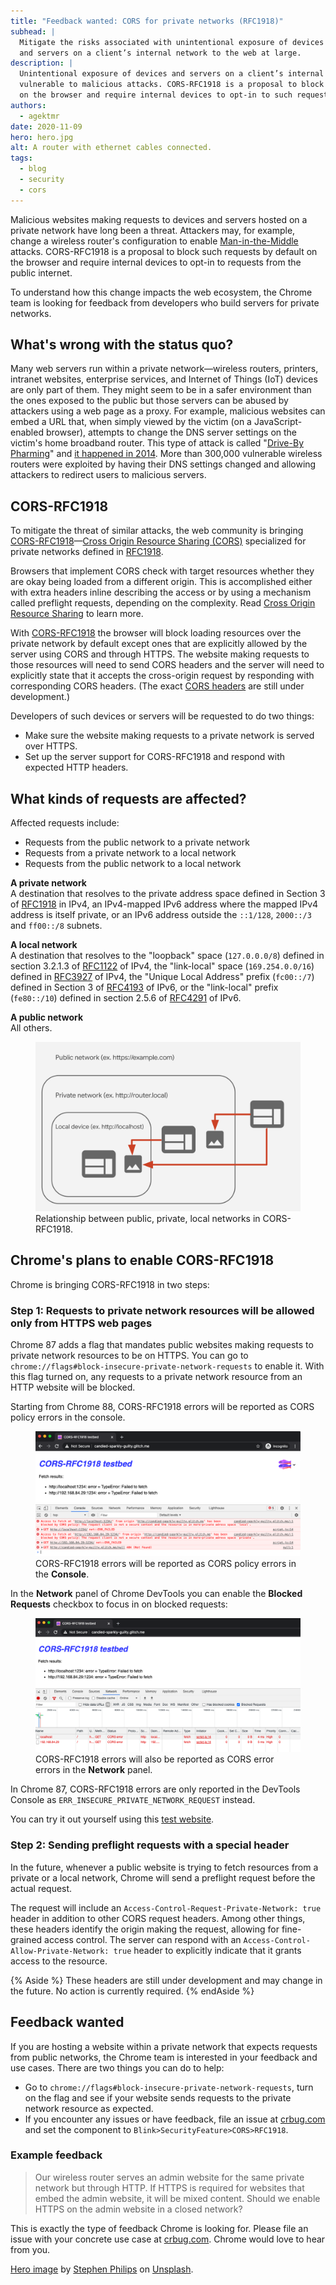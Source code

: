 ```yaml
---
title: "Feedback wanted: CORS for private networks (RFC1918)"
subhead: |
  Mitigate the risks associated with unintentional exposure of devices 
  and servers on a client’s internal network to the web at large.
description: |
  Unintentional exposure of devices and servers on a client’s internal network to the web at large makes them 
  vulnerable to malicious attacks. CORS-RFC1918 is a proposal to block requests from public networks by default 
  on the browser and require internal devices to opt-in to such requests.
authors:
  - agektmr
date: 2020-11-09
hero: hero.jpg
alt: A router with ethernet cables connected.
tags:
  - blog
  - security
  - cors
---
```


Malicious websites making requests to devices and servers hosted on a private
network have long been a threat. Attackers may, for example, change a wireless
router's configuration to enable
[Man-in-the-Middle](https://en.wikipedia.org/wiki/Man-in-the-middle_attack)
attacks. CORS-RFC1918 is a proposal to block such requests by default on the
browser and require internal devices to opt-in to requests from the public
internet.

To understand how this change impacts the web ecosystem, the Chrome team is
looking for feedback from developers who build servers for private networks.

## What's wrong with the status quo?

Many web servers run within a private network—wireless routers, printers,
intranet websites, enterprise services, and Internet of Things (IoT) devices are only part of them.
They might seem to be in a safer environment than the ones exposed to the public
but those servers can be abused by attackers using a web page as a proxy. For
example, malicious websites can embed a URL that, when simply viewed by the
victim (on a JavaScript-enabled browser), attempts to change the DNS server
settings on the victim's home broadband router. This type of attack is called
"[Drive-By
Pharming](https://link.springer.com/chapter/10.1007/978-3-540-77048-0_38)" and
[it happened in
2014](https://securityaffairs.co/wordpress/22743/cyber-crime/soho-pharming-attack.html).
More than 300,000 vulnerable wireless routers were exploited by having their DNS
settings changed and allowing attackers to redirect users to malicious servers.

## CORS-RFC1918

To mitigate the threat of similar attacks, the web community is bringing
[CORS-RFC1918](https://wicg.github.io/cors-rfc1918/)—[Cross Origin Resource
Sharing (CORS)](https://developer.mozilla.org/docs/Web/HTTP/CORS) specialized
for private networks defined in [RFC1918](https://tools.ietf.org/html/rfc1918).

Browsers that implement CORS check with target
resources whether they are okay being loaded from a different origin. This is
accomplished either with extra headers inline describing the access or by using
a mechanism called preflight requests, depending on the complexity. Read [Cross
Origin Resource Sharing](https://web.dev/cross-origin-resource-sharing/)
to learn more.

With [CORS-RFC1918](https://wicg.github.io/cors-rfc1918/) the browser will block
loading resources over the private network by default except ones that are
explicitly allowed by the server using CORS and through HTTPS. The website
making requests to those resources will need to send CORS headers and the server
will need to explicitly state that it accepts the cross-origin request by
responding with corresponding CORS headers. (The exact [CORS
headers](https://wicg.github.io/cors-rfc1918/) are still under development.)

Developers of such devices or servers will be requested to do two things:

* Make sure the website making requests to a private network is served over
  HTTPS.
* Set up the server support for CORS-RFC1918 and respond with expected HTTP
  headers.

## What kinds of requests are affected?

Affected requests include:
* Requests from the public network to a private network
* Requests from a private network to a local network
* Requests from the public network to a local network

**A private network**  
A destination that resolves to the private address space defined in Section 3 of
[RFC1918](https://tools.ietf.org/html/rfc1918) in IPv4, an IPv4-mapped IPv6
address where the mapped IPv4 address is itself private, or an IPv6 address
outside the `::1/128`, `2000::/3` and `ff00::/8` subnets.

**A local network**  
A destination that resolves to the "loopback" space (`127.0.0.0/8`) defined in
section 3.2.1.3 of [RFC1122](https://tools.ietf.org/html/rfc1122) of IPv4, the
"link-local" space (`169.254.0.0/16`) defined in
[RFC3927](https://tools.ietf.org/html/rfc3927) of IPv4, the "Unique Local
Address" prefix (`fc00::/7`) defined in Section 3 of
[RFC4193](https://tools.ietf.org/html/rfc4193) of IPv6, or the "link-local"
prefix (`fe80::/10`) defined in section 2.5.6 of
[RFC4291](https://tools.ietf.org/html/rfc4291) of IPv6.

**A public network**  
All others.

<figure class="w-figure">
  <img src="diagram.png" alt="Relationship between public, private, local networks in CORS-RFC1918">
  <figcaption class="w-figcaption w-figcaption--fullbleed">
    Relationship between public, private, local networks in CORS-RFC1918.
  </figcaption>
</figure>


## Chrome's plans to enable CORS-RFC1918

Chrome is bringing CORS-RFC1918 in two steps:

### Step 1: Requests to private network resources will be allowed only from HTTPS web pages

Chrome 87 adds a flag that mandates public websites making requests to private
network resources to be on HTTPS. You can go to
`chrome://flags#block-insecure-private-network-requests` to enable it. With this
flag turned on, any requests to a private network resource from an HTTP website
will be blocked.

Starting from Chrome 88, CORS-RFC1918 errors will be reported as CORS policy
errors in the console.

<figure class="w-figure">
  <img class="w-screenshot w-screenshot-filled" src="console-error.png" alt="CORS-RFC1918 errors will be reported as CORS policy errors in the console.">
  <figcaption class="w-figcaption w-figcaption--fullbleed">
    CORS-RFC1918 errors will be reported as CORS policy errors in the <b>Console</b>.
  </figcaption>
</figure>

In the **Network** panel of Chrome DevTools you can enable the **Blocked Requests** 
checkbox to focus in on blocked requests:

<figure class="w-figure">
  <img class="w-screenshot w-screenshot-filled" src="cors-error.png" alt="CORS-RFC1918 errors will also be reported as CORS error errors in the Network panel.">
  <figcaption class="w-figcaption w-figcaption--fullbleed">
    CORS-RFC1918 errors will also be reported as CORS error errors in the <b>Network</b> panel.
  </figcaption>
</figure>

In Chrome 87, CORS-RFC1918 errors are only reported in the DevTools Console as
`ERR_INSECURE_PRIVATE_NETWORK_REQUEST` instead.

You can try it out yourself using this [test
website](http://cors-rfc1918-testbed.glitch.me).

### Step 2: Sending preflight requests with a special header

In the future, whenever a public website is trying to fetch resources from a
private or a local network, Chrome will send a preflight request before the
actual request.

The request will include an `Access-Control-Request-Private-Network: true`
header in addition to other CORS request headers. Among other things, these
headers identify the origin making the request, allowing for fine-grained access
control. The server can respond with an `Access-Control-Allow-Private-Network:
true` header to explicitly indicate that it grants access to the resource.

{% Aside %}
These headers are still under development and may change in the future. No action is
currently required.
{% endAside %}

## Feedback wanted

If you are hosting a website within a private network that expects requests from
public networks, the Chrome team is interested in your feedback and use cases. There
are two things you can do to help:

* Go to `chrome://flags#block-insecure-private-network-requests`, turn on the
  flag and see if your website sends requests to the private network resource as
  expected.
* If you encounter any issues or have feedback, file an issue at
  [crbug.com](https://bugs.chromium.org/p/chromium/issues/entry?components=Blink%3ESecurityFeature%3ECORS)
  and set the component to `Blink>SecurityFeature>CORS>RFC1918`.

### Example feedback

> Our wireless router serves an admin website for the same private network but
> through HTTP. If HTTPS is required for websites that embed the admin website,
> it will be mixed content. Should we enable HTTPS on the admin website in a
> closed network?

This is exactly the type of feedback Chrome is looking for. Please file an issue
with your concrete use case at [crbug.com](https://crbug.com). Chrome would love to hear from you.

[Hero image](https://unsplash.com/photos/tN344soypQM) by [Stephen
Philips](https://unsplash.com/@hostreviews) on [Unsplash](https://unsplash.com).
